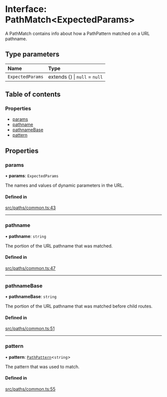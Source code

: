 # Interface: PathMatch<ExpectedParams\>

A PathMatch contains info about how a PathPattern matched on a URL pathname.

## Type parameters

| Name | Type |
| :------ | :------ |
| `ExpectedParams` | extends {} \| ``null`` = ``null`` |

## Table of contents

### Properties

- [params](PathMatch.md#params)
- [pathname](PathMatch.md#pathname)
- [pathnameBase](PathMatch.md#pathnamebase)
- [pattern](PathMatch.md#pattern)

## Properties

### params

• **params**: `ExpectedParams`

The names and values of dynamic parameters in the URL.

#### Defined in

[src/paths/common.ts:43](https://github.com/nirrius/keywork/blob/3dc0058/packages/app/src/paths/common.ts#L43)

___

### pathname

• **pathname**: `string`

The portion of the URL pathname that was matched.

#### Defined in

[src/paths/common.ts:47](https://github.com/nirrius/keywork/blob/3dc0058/packages/app/src/paths/common.ts#L47)

___

### pathnameBase

• **pathnameBase**: `string`

The portion of the URL pathname that was matched before child routes.

#### Defined in

[src/paths/common.ts:51](https://github.com/nirrius/keywork/blob/3dc0058/packages/app/src/paths/common.ts#L51)

___

### pattern

• **pattern**: [`PathPattern`](PathPattern.md)<`string`\>

The pattern that was used to match.

#### Defined in

[src/paths/common.ts:55](https://github.com/nirrius/keywork/blob/3dc0058/packages/app/src/paths/common.ts#L55)
